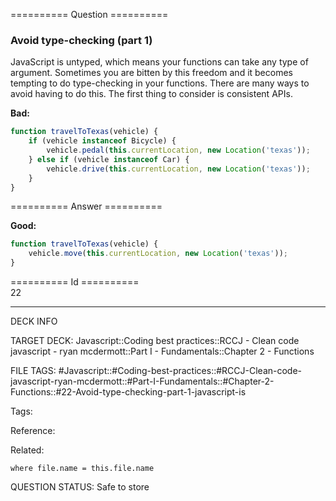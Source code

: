 ========== Question ==========  

### Avoid type-checking (part 1)

JavaScript is untyped, which means your functions can take any type of argument. Sometimes you are bitten by this freedom and it becomes tempting to do type-checking in your functions. There are many ways to avoid having to do this. The first thing to consider is consistent APIs.

**Bad:**

```javascript
function travelToTexas(vehicle) {
    if (vehicle instanceof Bicycle) {
        vehicle.pedal(this.currentLocation, new Location('texas'));
    } else if (vehicle instanceof Car) {
        vehicle.drive(this.currentLocation, new Location('texas'));
    }
}
```  

========== Answer ==========  

**Good:**

```javascript
function travelToTexas(vehicle) {
    vehicle.move(this.currentLocation, new Location('texas'));
}
```

========== Id ==========  
22

---

DECK INFO

TARGET DECK: Javascript::Coding best practices::RCCJ - Clean code javascript - ryan mcdermott::Part I - Fundamentals::Chapter 2 - Functions

FILE TAGS: #Javascript::#Coding-best-practices::#RCCJ-Clean-code-javascript-ryan-mcdermott::#Part-I-Fundamentals::#Chapter-2-Functions::#22-Avoid-type-checking-part-1-javascript-is

Tags:

Reference:

Related:

```dataview
where file.name = this.file.name
```

QUESTION STATUS: Safe to store
